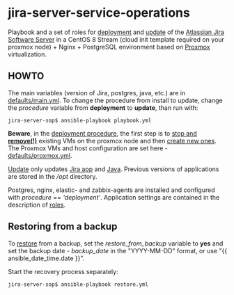 # jira-server-service-operations

Playbook and a set of roles for [deployment](deployment.yml) and [update](update.yml) of the [Atlassian Jira Software Server](https://www.atlassian.com/software/jira/download-journey) in a CentOS 8 Stream (cloud init template required on your proxmox node) + Nginx + PostgreSQL environment based on [Proxmox](https://www.proxmox.com) virtualization.

## HOWTO

The main variables (version of Jira, postgres, java, etc.) are in [defaults/main.yml](). To change the procedure from install to update, change the _procedure_ variable from **deployment** to **update**, than run with:

```
jira-server-sop$ ansible-playbook playbook.yml
```

**Beware**, in the [deployment procedure](deployment.yml), the first step is to [stop and **remove(!)**](cleanup-vms.yml) existing VMs on the proxmox node and then [create new ones](create-vms.yml). The Proxmox VMs and host configuration are set here - [defaults/proxmox.yml]().

[Update](update.yml) only updates [Jira app](roles/jira/tasks/main.yml) and [Java](roles/java/tasks/main.yml).
Previous versions of applications are stored in the _/opt_ directory.

Postgres, nginx, elastic- and zabbix-agents are installed and configured with _procedure == 'deployment'_. Application settings are contained in the description of [roles](roles/).

## Restoring from a backup
To [restore](restore.yml) from a backup, set the _restore_from_backup_ variable to **yes** and set the backup date - _backup_date_ in the "YYYY-MM-DD" format, or use "{{ ansible_date_time.date }}".

Start the recovery process separately:

```
jira-server-sop$ ansible-playbook restore.yml
```
